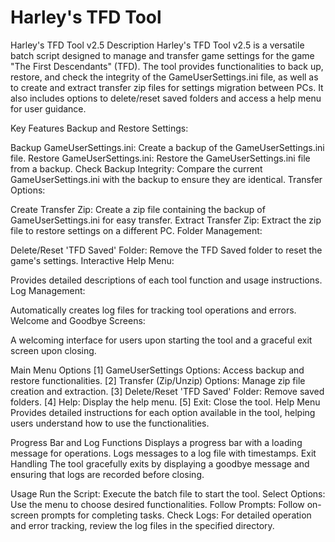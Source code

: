 # Harley's TFD Tool
Harley's TFD Tool v2.5
Description
Harley's TFD Tool v2.5 is a versatile batch script designed to manage and transfer game settings for the game "The First Descendants" (TFD). The tool provides functionalities to back up, restore, and check the integrity of the GameUserSettings.ini file, as well as to create and extract transfer zip files for settings migration between PCs. It also includes options to delete/reset saved folders and access a help menu for user guidance.

Key Features
Backup and Restore Settings:

Backup GameUserSettings.ini: Create a backup of the GameUserSettings.ini file.
Restore GameUserSettings.ini: Restore the GameUserSettings.ini file from a backup.
Check Backup Integrity: Compare the current GameUserSettings.ini with the backup to ensure they are identical.
Transfer Options:

Create Transfer Zip: Create a zip file containing the backup of GameUserSettings.ini for easy transfer.
Extract Transfer Zip: Extract the zip file to restore settings on a different PC.
Folder Management:

Delete/Reset 'TFD Saved' Folder: Remove the TFD Saved folder to reset the game's settings.
Interactive Help Menu:

Provides detailed descriptions of each tool function and usage instructions.
Log Management:

Automatically creates log files for tracking tool operations and errors.
Welcome and Goodbye Screens:

A welcoming interface for users upon starting the tool and a graceful exit screen upon closing.

Main Menu Options
[1] GameUserSettings Options: Access backup and restore functionalities.
[2] Transfer (Zip/Unzip) Options: Manage zip file creation and extraction.
[3] Delete/Reset 'TFD Saved' Folder: Remove saved folders.
[4] Help: Display the help menu.
[5] Exit: Close the tool.
Help Menu
Provides detailed instructions for each option available in the tool, helping users understand how to use the functionalities.

Progress Bar and Log Functions
Displays a progress bar with a loading message for operations.
Logs messages to a log file with timestamps.
Exit Handling
The tool gracefully exits by displaying a goodbye message and ensuring that logs are recorded before closing.

Usage
Run the Script: Execute the batch file to start the tool.
Select Options: Use the menu to choose desired functionalities.
Follow Prompts: Follow on-screen prompts for completing tasks.
Check Logs: For detailed operation and error tracking, review the log files in the specified directory.
